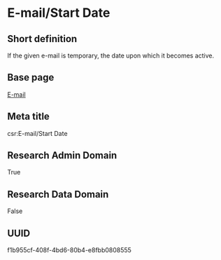 # E-mail/Start Date
## Short definition
If the given e-mail is temporary, the date upon which it becomes active.
## Base page
[E-mail](../../Objects/E-mail.md)
## Meta title
csr:E-mail/Start Date
## Research Admin Domain
True
## Research Data Domain
False
## UUID
f1b955cf-408f-4bd6-80b4-e8fbb0808555

